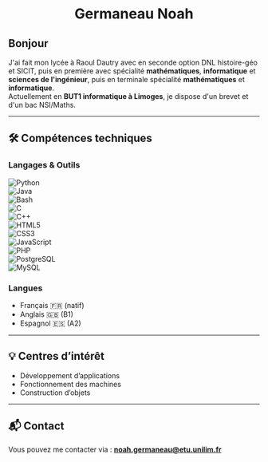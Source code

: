 <h1 align="center"> Germaneau Noah </h1>

## Bonjour

J'ai fait mon lycée à Raoul Dautry avec en seconde option DNL histoire-géo et SICIT, puis en première avec spécialité **mathématiques**, **informatique** et **sciences de l'ingénieur**, puis en terminale spécialité **mathématiques** et **informatique**.  
Actuellement en **BUT1 informatique à Limoges**, je dispose d'un brevet et d'un bac NSI/Maths.  

---

## 🛠 Compétences techniques

### Langages & Outils
![Python](https://img.shields.io/badge/Python-3776AB?style=for-the-badge&logo=python&logoColor=white)<br>
![Java](https://img.shields.io/badge/Java-007396?style=for-the-badge&logo=java&logoColor=white)<br>
![Bash](https://img.shields.io/badge/Bash-4EAA25?style=for-the-badge&logo=gnubash&logoColor=white)<br>
![C](https://img.shields.io/badge/C-00599C?style=for-the-badge&logo=c&logoColor=white)<br>
![C++](https://img.shields.io/badge/C++-00599C?style=for-the-badge&logo=cplusplus&logoColor=white)<br>
![HTML5](https://img.shields.io/badge/HTML5-E34F26?style=for-the-badge&logo=html5&logoColor=white)<br>
![CSS3](https://img.shields.io/badge/CSS3-1572B6?style=for-the-badge&logo=css3&logoColor=white)<br>
![JavaScript](https://img.shields.io/badge/JavaScript-F7DF1E?style=for-the-badge&logo=javascript&logoColor=black)<br>
![PHP](https://img.shields.io/badge/PHP-777BB4?style=for-the-badge&logo=php&logoColor=white)<br>
![PostgreSQL](https://img.shields.io/badge/PostgreSQL-4169E1?style=for-the-badge&logo=postgresql&logoColor=white)<br>
![MySQL](https://img.shields.io/badge/MySQL-4479A1?style=for-the-badge&logo=mysql&logoColor=white)<br>

### Langues
- Français 🇫🇷 (natif)  
- Anglais 🇬🇧 (B1)  
- Espagnol 🇪🇸 (A2)  

---

## 💡 Centres d’intérêt
- Développement d’applications  
- Fonctionnement des machines  
- Construction d’objets  

---

## 📬 Contact
Vous pouvez me contacter via : **noah.germaneau@etu.unilim.fr**
